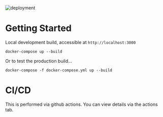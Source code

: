 ![deployment](https://github.com/github/docs/actions/workflows/main.yml/badge.svg)

# Getting Started

Local development build, accessible at `http://localhost:3000`

```
docker-compose up --build
```

Or to test the production build...

```
docker-compose -f docker-compose.yml up --build

```

# CI/CD

This is performed via github actions. You can view details via the actions tab.
